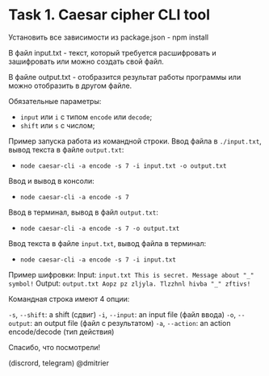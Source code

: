 # Task 1. Caesar cipher CLI tool

Установить все зависимости из package.json - npm install

В файл input.txt - текст, который требуется расшифровать и зашифровать или можно создать свой файл.

В файлe output.txt - отобразится результат работы программы или можно отобразить в другом файле.

Обязательные параметры:
- `input` или `i` c типом `encode` или `decode`;
- `shift` или `s` с числом;

Пример запуска работа из командной строки. Ввод файла в `./input.txt`, вывод текста в файле `output.txt`:
- `node caesar-cli -a encode -s 7 -i input.txt -o output.txt`

Ввод и вывод в консоли:
- `node caesar-cli -a encode -s 7`

Ввод в терминал, вывод в файл `output.txt`:
- `node caesar-cli -a encode -s 7 -o output.txt`

Ввод текста в файле `input.txt`, вывод файла в терминал:
- `node caesar-cli -a encode -s 7 -i input.txt`

Пример шифровки:
Input: `input.txt This is secret. Message about "_" symbol!`
Output: `output.txt Aopz pz zljyla. Tlzzhnl hivba "_" zftivs!`

Командная строка имеют 4 опции:

`-s`, `--shift`: a shift (сдвиг)
`-i`, `--input`: an input file (файл ввода)
`-o`, `--output`: an output file (файл с результатом)
`-a`, `--action`: an action encode/decode (тип действия)

Спасибо, что посмотрели!

(discrord, telegram) @dmitrier